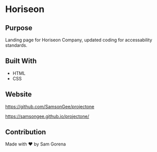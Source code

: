 # Horiseon 

## Purpose
Landing page for Horiseon Company, updated coding for accessability standards.

## Built With
* HTML
* CSS

## Website
https://github.com/SamsonGee/projectone

https://samsongee.github.io/projectone/

## Contribution
Made with ❤️ by Sam Gorena
